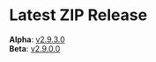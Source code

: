 # Latest ZIP Release
**Alpha**: [v2.9.3.0](https://github.com/phw198/OutlookGoogleCalendarSync/releases/tag/v2.9.3-alpha)  
**Beta**: [v2.9.0.0](https://github.com/phw198/OutlookGoogleCalendarSync/releases/latest)
